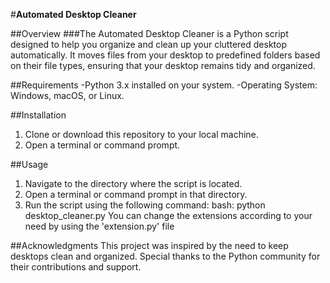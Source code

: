 #**Automated Desktop Cleaner**

##Overview
###The Automated Desktop Cleaner is a Python script designed to help you organize and clean up your cluttered desktop automatically. It moves files from your desktop to predefined folders based on their file types, ensuring that your desktop remains tidy and organized.

##Requirements
-Python 3.x installed on your system.
-Operating System: Windows, macOS, or Linux.

##Installation
1. Clone or download this repository to your local machine.
2. Open a terminal or command prompt.

##Usage
1. Navigate to the directory where the script is located.
2. Open a terminal or command prompt in that directory.
3. Run the script using the following command:
   bash:
   python desktop_cleaner.py
You can change the extensions according to your need by using the 'extension.py' file

##Acknowledgments
This project was inspired by the need to keep desktops clean and organized. Special thanks to the Python community for their contributions and support.
	 
